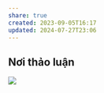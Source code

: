```yaml
---
share: true
created: 2023-09-05T16:17
updated: 2024-07-27T23:06
---
```

## Nơi thảo luận
![](https://i.imgur.com/Dk1ghkE.png)